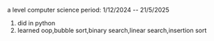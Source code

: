 a level computer science 
period: 1/12/2024 -- 21/5/2025
 1. did in python
 2. learned oop,bubble sort,binary search,linear search,insertion sort
